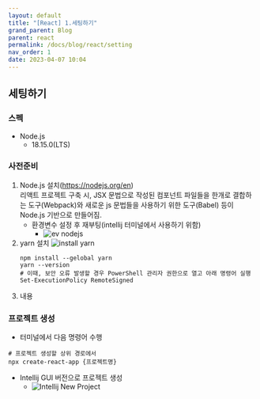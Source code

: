 ```yaml
---
layout: default
title: "[React] 1.세팅하기"
grand_parent: Blog
parent: react
permalink: /docs/blog/react/setting
nav_order: 1
date: 2023-04-07 10:04
---
```


## 세팅하기

### 스펙
  - Node.js
    - 18.15.0(LTS)

### 사전준비
1. Node.js 설치(https://nodejs.org/en)  
    리액트 프로젝트 구축 시, JSX 문법으로 작성된 컴포넌트 파일들을 한개로 결합하는 도구(Webpack)와 새로운 js 문법들을 사용하기 위한 도구(Babel) 등이 Node.js 기반으로 만들어짐.
    - 환경변수 설정 후 재부팅(intellij 터미널에서 사용하기 위함)
      - ![ev nodejs](https://user-images.githubusercontent.com/46553770/230529139-29c8aafa-dbfd-45e5-a6e8-ac225a7e95be.png)
2. yarn 설치
    ![install yarn](https://user-images.githubusercontent.com/46553770/230531382-3de131a1-6c19-4a49-892f-130278d491cd.png)     
    ```shell
    npm install --gelobal yarn
    yarn --version
    # 이때, 보안 오류 발생할 경우 PowerShell 관리자 권한으로 열고 아래 명령어 실행 
    Set-ExecutionPolicy RemoteSigned 
    ```
3. 내용 

### 프로젝트 생성
- 터미널에서 다음 명령어 수행
```shell
# 프로젝트 생성할 상위 경로에서 
npx create-react-app {프로젝트명}
```
- Intellij GUI 버전으로 프로젝트 생성
  - ![Intellij New Project](https://user-images.githubusercontent.com/46553770/230525374-b9c40641-8a7a-448a-9401-a806d66c9b5f.png)
    